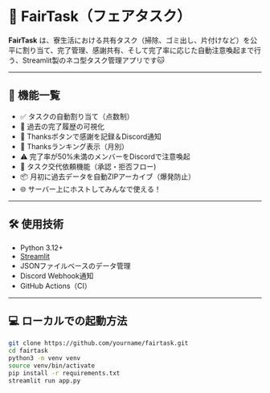 # 🐾 FairTask（フェアタスク）

**FairTask** は、寮生活における共有タスク（掃除、ゴミ出し、片付けなど）を公平に割り当て、完了管理、感謝共有、そして完了率に応じた自動注意喚起まで行う、Streamlit製のネコ型タスク管理アプリです🐱

---

## 🚀 機能一覧

- ✅ タスクの自動割り当て（点数制）
- 📅 過去の完了履歴の可視化
- 💌 Thanksボタンで感謝を記録＆Discord通知
- 🏅 Thanksランキング表示（月別）
- ⚠️ 完了率が50%未満のメンバーをDiscordで注意喚起
- 🔄 タスク交代依頼機能（承認・拒否フロー)
- 📦 月初に過去データを自動ZIPアーカイブ（爆発防止）
- 🌐 サーバー上にホストしてみんなで使える！

---

## 🛠 使用技術

- Python 3.12+
- [Streamlit](https://streamlit.io/)
- JSONファイルベースのデータ管理
- Discord Webhook通知
- GitHub Actions（CI）

---

## 💻 ローカルでの起動方法

```bash
git clone https://github.com/yourname/fairtask.git
cd fairtask
python3 -m venv venv
source venv/bin/activate
pip install -r requirements.txt
streamlit run app.py
